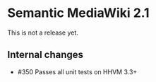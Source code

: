 # Semantic MediaWiki 2.1

This is not a release yet.

## Internal changes 

* #350 Passes all unit tests on HHVM 3.3+
